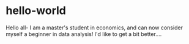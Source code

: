 # hello-world

Hello all- I am a master's student in economics, and can now consider myself a beginner in data analysis!  I'd like to get a bit better....
